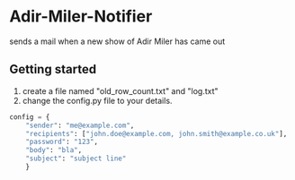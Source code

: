 # Adir-Miler-Notifier
sends a mail when a new show of Adir Miler has came out
## Getting started
1. create a file named "old_row_count.txt" and "log.txt"
2. change the config.py file to your details.
```python
config = {
	"sender": "me@example.com",
	"recipients": ["john.doe@example.com, john.smith@example.co.uk"],
	"password": "123",
	"body": "bla",
	"subject": "subject line"
	}
```
 
